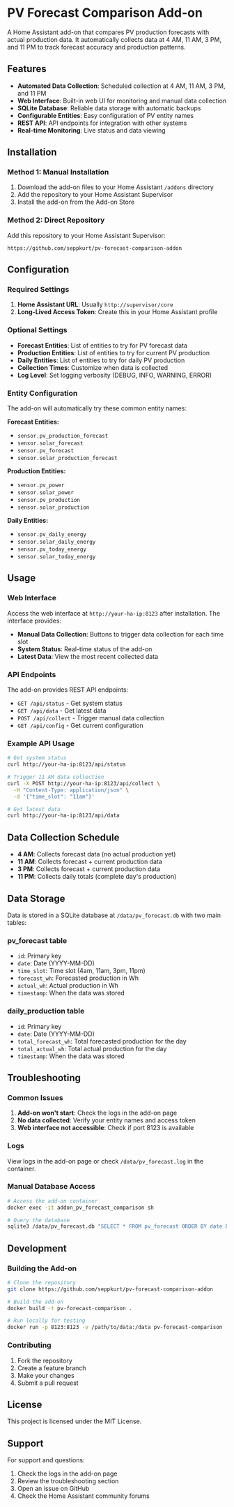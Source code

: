 # PV Forecast Comparison Add-on

A Home Assistant add-on that compares PV production forecasts with actual production data. It automatically collects data at 4 AM, 11 AM, 3 PM, and 11 PM to track forecast accuracy and production patterns.

## Features

- **Automated Data Collection**: Scheduled collection at 4 AM, 11 AM, 3 PM, and 11 PM
- **Web Interface**: Built-in web UI for monitoring and manual data collection
- **SQLite Database**: Reliable data storage with automatic backups
- **Configurable Entities**: Easy configuration of PV entity names
- **REST API**: API endpoints for integration with other systems
- **Real-time Monitoring**: Live status and data viewing

## Installation

### Method 1: Manual Installation

1. Download the add-on files to your Home Assistant `/addons` directory
2. Add the repository to your Home Assistant Supervisor
3. Install the add-on from the Add-on Store

### Method 2: Direct Repository

Add this repository to your Home Assistant Supervisor:

   ```
   https://github.com/seppkurt/pv-forecast-comparison-addon
   ```

## Configuration

### Required Settings

1. **Home Assistant URL**: Usually `http://supervisor/core`
2. **Long-Lived Access Token**: Create this in your Home Assistant profile

### Optional Settings

- **Forecast Entities**: List of entities to try for PV forecast data
- **Production Entities**: List of entities to try for current PV production
- **Daily Entities**: List of entities to try for daily PV production
- **Collection Times**: Customize when data is collected
- **Log Level**: Set logging verbosity (DEBUG, INFO, WARNING, ERROR)

### Entity Configuration

The add-on will automatically try these common entity names:

**Forecast Entities:**
- `sensor.pv_production_forecast`
- `sensor.solar_forecast`
- `sensor.pv_forecast`
- `sensor.solar_production_forecast`

**Production Entities:**
- `sensor.pv_power`
- `sensor.solar_power`
- `sensor.pv_production`
- `sensor.solar_production`

**Daily Entities:**
- `sensor.pv_daily_energy`
- `sensor.solar_daily_energy`
- `sensor.pv_today_energy`
- `sensor.solar_today_energy`

## Usage

### Web Interface

Access the web interface at `http://your-ha-ip:8123` after installation. The interface provides:

- **Manual Data Collection**: Buttons to trigger data collection for each time slot
- **System Status**: Real-time status of the add-on
- **Latest Data**: View the most recent collected data

### API Endpoints

The add-on provides REST API endpoints:

- `GET /api/status` - Get system status
- `GET /api/data` - Get latest data
- `POST /api/collect` - Trigger manual data collection
- `GET /api/config` - Get current configuration

### Example API Usage

```bash
# Get system status
curl http://your-ha-ip:8123/api/status

# Trigger 11 AM data collection
curl -X POST http://your-ha-ip:8123/api/collect \
  -H "Content-Type: application/json" \
  -d '{"time_slot": "11am"}'

# Get latest data
curl http://your-ha-ip:8123/api/data
```

## Data Collection Schedule

- **4 AM**: Collects forecast data (no actual production yet)
- **11 AM**: Collects forecast + current production data
- **3 PM**: Collects forecast + current production data
- **11 PM**: Collects daily totals (complete day's production)

## Data Storage

Data is stored in a SQLite database at `/data/pv_forecast.db` with two main tables:

### pv_forecast table
- `id`: Primary key
- `date`: Date (YYYY-MM-DD)
- `time_slot`: Time slot (4am, 11am, 3pm, 11pm)
- `forecast_wh`: Forecasted production in Wh
- `actual_wh`: Actual production in Wh
- `timestamp`: When the data was stored

### daily_production table
- `id`: Primary key
- `date`: Date (YYYY-MM-DD)
- `total_forecast_wh`: Total forecasted production for the day
- `total_actual_wh`: Total actual production for the day
- `timestamp`: When the data was stored

## Troubleshooting

### Common Issues

1. **Add-on won't start**: Check the logs in the add-on page
2. **No data collected**: Verify your entity names and access token
3. **Web interface not accessible**: Check if port 8123 is available

### Logs

View logs in the add-on page or check `/data/pv_forecast.log` in the container.

### Manual Database Access

```bash
# Access the add-on container
docker exec -it addon_pv_forecast_comparison sh

# Query the database
sqlite3 /data/pv_forecast.db "SELECT * FROM pv_forecast ORDER BY date DESC LIMIT 10;"
```

## Development

### Building the Add-on

```bash
# Clone the repository
git clone https://github.com/seppkurt/pv-forecast-comparison-addon

# Build the add-on
docker build -t pv-forecast-comparison .

# Run locally for testing
docker run -p 8123:8123 -v /path/to/data:/data pv-forecast-comparison
```

### Contributing

1. Fork the repository
2. Create a feature branch
3. Make your changes
4. Submit a pull request

## License

This project is licensed under the MIT License.

## Support

For support and questions:

1. Check the logs in the add-on page
2. Review the troubleshooting section
3. Open an issue on GitHub
4. Check the Home Assistant community forums 